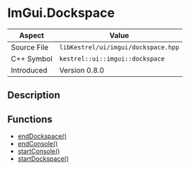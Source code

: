 # ImGui.Dockspace
| Aspect | Value |
| --- | --- |
| Source File | `libKestrel/ui/imgui/dockspace.hpp` |
| C++ Symbol | `kestrel::ui::imgui::dockspace` |
| Introduced | Version 0.8.0 |
## Description

## Functions

 - [endDockspace()](endDockspace.md)
 - [endConsole()](endConsole.md)
 - [startConsole()](startConsole.md)
 - [startDockspace()](startDockspace.md)
